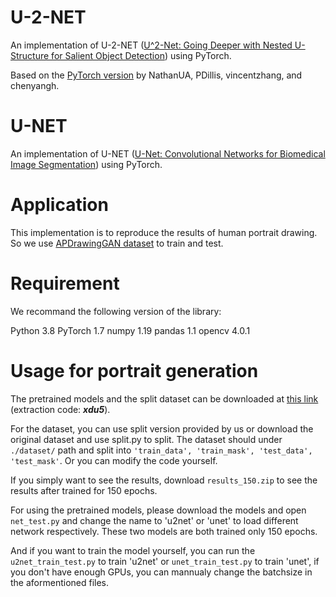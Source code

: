 # U-2-NET
An implementation of U-2-NET ([U^2-Net: Going Deeper with Nested U-Structure for Salient Object Detection](https://arxiv.org/pdf/2005.09007.pdf)) using PyTorch.

Based on the [PyTorch version](https://github.com/NathanUA/U-2-Net) by NathanUA, PDillis, vincentzhang, and chenyangh.

# U-NET
An implementation of U-NET ([U-Net: Convolutional Networks for Biomedical Image Segmentation](https://arxiv.org/pdf/1505.04597.pdf)) using PyTorch.

# Application
This implementation is to reproduce the results of human portrait drawing. So we use [APDrawingGAN dataset](https://github.com/yiranran/APDrawingGAN) to train and test.

# Requirement
We recommand the following version of the library:

Python 3.8
PyTorch 1.7
numpy 1.19
pandas 1.1
opencv 4.0.1


# Usage for portrait generation
The pretrained models and the split dataset can be downloaded at [this link](https://pan.baidu.com/s/18EKG2vzxJ9a2AujTj6C28w) (extraction code: ***xdu5***).

For the dataset, you can use split version provided by us or download the original dataset and use split.py to split. The dataset should under ```./dataset/``` path and split into ```'train_data', 'train_mask', 'test_data', 'test_mask'```. Or you can modify the code yourself.

If you simply want to see the results, download ```results_150.zip``` to see the results after trained for 150 epochs.

For using the pretrained models, please download the models and open ```net_test.py``` and change the name to 'u2net' or 'unet' to load different network respectively. These two models are both trained only 150 epochs.

And if you want to train the model yourself, you can run the ```u2net_train_test.py``` to train 'u2net' or ```unet_train_test.py``` to train 'unet', if you don't have enough GPUs, you can mannualy change the batchsize in the aformentioned files.
